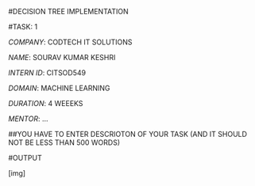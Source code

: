 #DECISION TREE IMPLEMENTATION

#TASK: 1

*COMPANY*: CODTECH IT SOLUTIONS

*NAME*: SOURAV KUMAR KESHRI

*INTERN ID*: CITSOD549

*DOMAIN*: MACHINE LEARNING

*DURATION*: 4 WEEEKS

*MENTOR*: ...

##YOU HAVE TO ENTER DESCRIOTON OF YOUR TASK (AND IT SHOULD NOT BE LESS THAN 500 WORDS)

#OUTPUT

[img]

